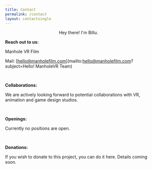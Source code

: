 ```yaml
---
title: Contact
permalink: /contact
layout: contactsingle
---
```



<figure style="width:100%; max-width: 400px" class="align-right">
  <img src="{{ site.url }}{{ site.baseurl }}/assets/img/mvrimages/billu1.png" alt="">
  <span style="text-align:center;"><figcaption>Hey there! I'm Billu.</figcaption></span>
</figure> 



**Reach out to us:**

Manhole VR Film

Mail: [hello@manholefilm.com](mailto:hello@manholefilm.com?subject=Hello! ManholeVR Team)

<br>

**Collaborations:**

We are actively looking forward to potential collaborations with VR, animation and game design studios.

<br>

**Openings:**

Currently no positions are open.

<br>

**Donations:**

If you wish to donate to this project, you can do it here.
Details coming soon.

